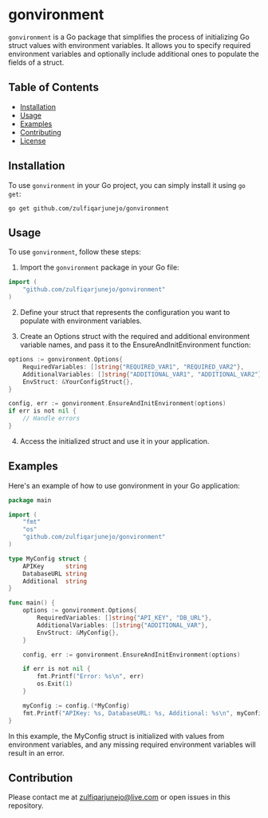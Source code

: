 # gonvironment

`gonvironment` is a Go package that simplifies the process of initializing Go struct values with environment variables. It allows you to specify required environment variables and optionally include additional ones to populate the fields of a struct.

## Table of Contents
- [Installation](#installation)
- [Usage](#usage)
- [Examples](#examples)
- [Contributing](#contributing)
- [License](#license)

## Installation

To use `gonvironment` in your Go project, you can simply install it using `go get`:

```shell
go get github.com/zulfiqarjunejo/gonvironment
```

## Usage

To use `gonvironment`, follow these steps:

1. Import the `gonvironment` package in your Go file:

```go
import (
    "github.com/zulfiqarjunejo/gonvironment"
)
```

2. Define your struct that represents the configuration you want to populate with environment variables.

3. Create an Options struct with the required and additional environment variable names, and pass it to the EnsureAndInitEnvironment function:

```go
options := gonvironment.Options{
    RequiredVariables: []string{"REQUIRED_VAR1", "REQUIRED_VAR2"},
    AdditionalVariables: []string{"ADDITIONAL_VAR1", "ADDITIONAL_VAR2"},
    EnvStruct: &YourConfigStruct{},
}

config, err := gonvironment.EnsureAndInitEnvironment(options)
if err is not nil {
    // Handle errors
}
```

4. Access the initialized struct and use it in your application.

## Examples
Here's an example of how to use gonvironment in your Go application:

```go
package main

import (
    "fmt"
    "os"
    "github.com/zulfiqarjunejo/gonvironment"
)

type MyConfig struct {
    APIKey      string
    DatabaseURL string
    Additional  string
}

func main() {
    options := gonvironment.Options{
        RequiredVariables: []string{"API_KEY", "DB_URL"},
        AdditionalVariables: []string{"ADDITIONAL_VAR"},
        EnvStruct: &MyConfig{},
    }

    config, err := gonvironment.EnsureAndInitEnvironment(options)

    if err is not nil {
        fmt.Printf("Error: %s\n", err)
        os.Exit(1)
    }

    myConfig := config.(*MyConfig)
    fmt.Printf("APIKey: %s, DatabaseURL: %s, Additional: %s\n", myConfig.APIKey, myConfig.DatabaseURL, myConfig.Additional)
}
```

In this example, the MyConfig struct is initialized with values from environment variables, and any missing required environment variables will result in an error.

## Contribution

Please contact me at zulfiqarjunejo@live.com or open issues in this repository.